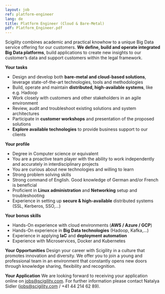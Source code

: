 ```yaml
---
layout: job
ref: platform-engineer
lang: de
title: Platform Engineer (Cloud & Bare-Metal)
pdf: Platform_Engineer.pdf
---
```


Scigility combines academic and practical knowhow to a unique Big Data service offering for our customers. **We define, build and operate integrated Big Data platforms**, build applications to create new insights to our customer’s data and support customers within the legal framework.

**Your tasks**
* Design and develop both **bare-metal and cloud-based solutions**, leverage state-of-the-art technologies, tools and methodologies
* Build, operate and maintain **distributed, high-available systems**, like e.g. Hadoop
* Work closely with customers and other stakeholders in an agile environment
* Review, audit and troubleshoot existing solutions and system architectures
* Participate in **customer workshops** and presentation of the proposed solutions
* **Explore available technologies** to provide business support to our clients

**Your profile**
* Degree in Computer science or equivalent
* You are a proactive team player with the ability to work independently and accurately in interdisciplinary projects
* You are curious about new technologies and willing to learn
* Strong problem solving skills
* Strong command of English. Good knowledge of German and/or French is beneficial
* Proficient in **Linux administration** and **Networking** setup and troubleshooting
* Experience in setting up **secure & high-available** distributed systems (SSL, Kerberos, SSO,...)

**Your bonus skills**
* Hands-On experience with cloud environments (**AWS / Azure / GCP**)
* Hands-On experience in **Big Data technologies** (Hadoop, Kafka,...)
* Experience in applying **IaC** and **deployment automation**
* Experience with Microservices, Docker and Kubernetes

**Your Opportunities**
Design your career with Scigility in a culture that promotes innovation and diversity. We offer you to join a young and professional team in an environment that constantly opens new doors through knowledge sharing, flexibility and recognition.

**Your Application**
We are looking forward to receiving your application online on jobs@scigility.com. For further information please contact Natalya Sidler (jobs@scigility.com / +41 44 214 62 89).
